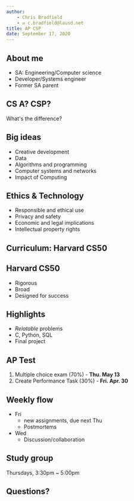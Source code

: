 ```yaml
---
author:
    - Chris Bradfield
    - ✉ c.bradfield@lausd.net
title: AP CSP
date: September 17, 2020
---
```


## About me

* SA: Engineering/Computer science
* Developer/Systems engineer
* Former SA parent

## CS A? CSP?

What's the difference?

## Big ideas

* Creative development
* Data
* Algorithms and programming
* Computer systems and networks
* Impact of Computing

## Ethics & Technology

* Responsible and ethical use
* Privacy and safety
* Economic and legal implications
* Intellectual property rights

## Curriculum: Harvard CS50

## Harvard CS50

* Rigorous
* Broad
* Designed for success

## Highlights

* _Relatable_ problems
* C, Python, SQL
* Final project

## AP Test

1. Multiple choice exam (70%) - **Thu. May 13**
2. Create Performance Task (30%) - **Fri. Apr. 30**

## Weekly flow

* Fri
    * new assignments, due next Thu
    * Postmortems
* Wed
    * Discussion/collaboration

## Study group

Thursdays, 3:30pm ~ 5:00pm

## Questions?
